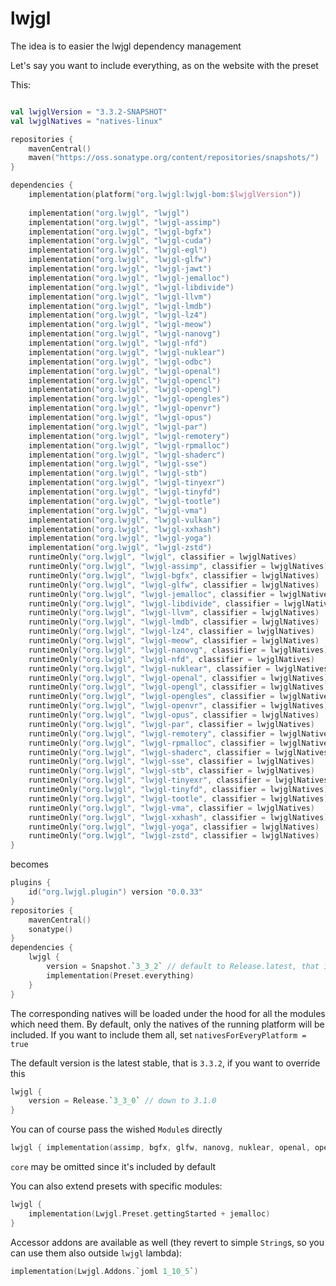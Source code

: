# lwjgl

The idea is to easier the lwjgl dependency management

Let's say you want to include everything, as on the website with the preset

This:

```kotlin

val lwjglVersion = "3.3.2-SNAPSHOT"
val lwjglNatives = "natives-linux"

repositories {
    mavenCentral()
    maven("https://oss.sonatype.org/content/repositories/snapshots/")
}

dependencies {
    implementation(platform("org.lwjgl:lwjgl-bom:$lwjglVersion"))
    
    implementation("org.lwjgl", "lwjgl")
    implementation("org.lwjgl", "lwjgl-assimp")
    implementation("org.lwjgl", "lwjgl-bgfx")
    implementation("org.lwjgl", "lwjgl-cuda")
    implementation("org.lwjgl", "lwjgl-egl")
    implementation("org.lwjgl", "lwjgl-glfw")
    implementation("org.lwjgl", "lwjgl-jawt")
    implementation("org.lwjgl", "lwjgl-jemalloc")
    implementation("org.lwjgl", "lwjgl-libdivide")
    implementation("org.lwjgl", "lwjgl-llvm")
    implementation("org.lwjgl", "lwjgl-lmdb")
    implementation("org.lwjgl", "lwjgl-lz4")
    implementation("org.lwjgl", "lwjgl-meow")
    implementation("org.lwjgl", "lwjgl-nanovg")
    implementation("org.lwjgl", "lwjgl-nfd")
    implementation("org.lwjgl", "lwjgl-nuklear")
    implementation("org.lwjgl", "lwjgl-odbc")
    implementation("org.lwjgl", "lwjgl-openal")
    implementation("org.lwjgl", "lwjgl-opencl")
    implementation("org.lwjgl", "lwjgl-opengl")
    implementation("org.lwjgl", "lwjgl-opengles")
    implementation("org.lwjgl", "lwjgl-openvr")
    implementation("org.lwjgl", "lwjgl-opus")
    implementation("org.lwjgl", "lwjgl-par")
    implementation("org.lwjgl", "lwjgl-remotery")
    implementation("org.lwjgl", "lwjgl-rpmalloc")
    implementation("org.lwjgl", "lwjgl-shaderc")
    implementation("org.lwjgl", "lwjgl-sse")
    implementation("org.lwjgl", "lwjgl-stb")
    implementation("org.lwjgl", "lwjgl-tinyexr")
    implementation("org.lwjgl", "lwjgl-tinyfd")
    implementation("org.lwjgl", "lwjgl-tootle")
    implementation("org.lwjgl", "lwjgl-vma")
    implementation("org.lwjgl", "lwjgl-vulkan")
    implementation("org.lwjgl", "lwjgl-xxhash")
    implementation("org.lwjgl", "lwjgl-yoga")
    implementation("org.lwjgl", "lwjgl-zstd")
    runtimeOnly("org.lwjgl", "lwjgl", classifier = lwjglNatives)
    runtimeOnly("org.lwjgl", "lwjgl-assimp", classifier = lwjglNatives)
    runtimeOnly("org.lwjgl", "lwjgl-bgfx", classifier = lwjglNatives)
    runtimeOnly("org.lwjgl", "lwjgl-glfw", classifier = lwjglNatives)
    runtimeOnly("org.lwjgl", "lwjgl-jemalloc", classifier = lwjglNatives)
    runtimeOnly("org.lwjgl", "lwjgl-libdivide", classifier = lwjglNatives)
    runtimeOnly("org.lwjgl", "lwjgl-llvm", classifier = lwjglNatives)
    runtimeOnly("org.lwjgl", "lwjgl-lmdb", classifier = lwjglNatives)
    runtimeOnly("org.lwjgl", "lwjgl-lz4", classifier = lwjglNatives)
    runtimeOnly("org.lwjgl", "lwjgl-meow", classifier = lwjglNatives)
    runtimeOnly("org.lwjgl", "lwjgl-nanovg", classifier = lwjglNatives)
    runtimeOnly("org.lwjgl", "lwjgl-nfd", classifier = lwjglNatives)
    runtimeOnly("org.lwjgl", "lwjgl-nuklear", classifier = lwjglNatives)
    runtimeOnly("org.lwjgl", "lwjgl-openal", classifier = lwjglNatives)
    runtimeOnly("org.lwjgl", "lwjgl-opengl", classifier = lwjglNatives)
    runtimeOnly("org.lwjgl", "lwjgl-opengles", classifier = lwjglNatives)
    runtimeOnly("org.lwjgl", "lwjgl-openvr", classifier = lwjglNatives)
    runtimeOnly("org.lwjgl", "lwjgl-opus", classifier = lwjglNatives)
    runtimeOnly("org.lwjgl", "lwjgl-par", classifier = lwjglNatives)
    runtimeOnly("org.lwjgl", "lwjgl-remotery", classifier = lwjglNatives)
    runtimeOnly("org.lwjgl", "lwjgl-rpmalloc", classifier = lwjglNatives)
    runtimeOnly("org.lwjgl", "lwjgl-shaderc", classifier = lwjglNatives)
    runtimeOnly("org.lwjgl", "lwjgl-sse", classifier = lwjglNatives)
    runtimeOnly("org.lwjgl", "lwjgl-stb", classifier = lwjglNatives)
    runtimeOnly("org.lwjgl", "lwjgl-tinyexr", classifier = lwjglNatives)
    runtimeOnly("org.lwjgl", "lwjgl-tinyfd", classifier = lwjglNatives)
    runtimeOnly("org.lwjgl", "lwjgl-tootle", classifier = lwjglNatives)
    runtimeOnly("org.lwjgl", "lwjgl-vma", classifier = lwjglNatives)
    runtimeOnly("org.lwjgl", "lwjgl-xxhash", classifier = lwjglNatives)
    runtimeOnly("org.lwjgl", "lwjgl-yoga", classifier = lwjglNatives)
    runtimeOnly("org.lwjgl", "lwjgl-zstd", classifier = lwjglNatives)
}
```

becomes

```kotlin
plugins {
    id("org.lwjgl.plugin") version "0.0.33"
}
repositories {
    mavenCentral()
    sonatype()
}
dependencies {
    lwjgl {
        version = Snapshot.`3_3_2` // default to Release.latest, that is Release.`3_3_1`
        implementation(Preset.everything) 
    }
}
```
The corresponding natives will be loaded under the hood for all the modules which need them.
By default, only the natives of the running platform will be included. If you want to include them all, set 
`nativesForEveryPlatform = true`

The default version is the latest stable, that is `3.3.2`, if you want to override this
```kotlin
lwjgl {
    version = Release.`3_3_0` // down to 3.1.0
}
```

You can of course pass the wished `Module`s directly
```kotlin
lwjgl { implementation(assimp, bgfx, glfw, nanovg, nuklear, openal, opengl, par, stb, vulkan) }
```
`core` may be omitted since it's included by default

You can also extend presets with specific modules:
```kotlin
lwjgl {
    implementation(Lwjgl.Preset.gettingStarted + jemalloc)
}
```

Accessor addons are available as well (they revert to simple `String`s, so you can use them also outside `lwjgl` lambda):
```kotlin
implementation(Lwjgl.Addons.`joml 1_10_5`)
```
